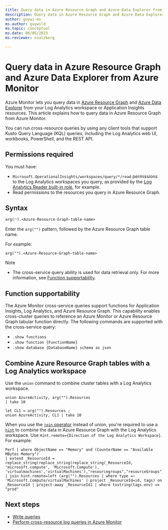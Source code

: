 ```yaml
---
title: Query data in Azure Resource Graph and Azure Data Explorer from Azure Monitor
description: Query data in Azure Resource Graph and Azure Data Explorer from Azure Monitor.
author: guywi-ms
ms.author: guywild
ms.topic: conceptual
ms.date: 06/05/2023
ms.reviewer: osalzberg

---
```

# Query data in Azure Resource Graph and Azure Data Explorer from Azure Monitor
Azure Monitor lets you query data in [Azure Resource Graph](../../governance/resource-graph/) and [Azure Data Explorer](/azure/data-explorer/data-explorer-overview.md) from your Log Analytics workspace or Application Insights resources. This article explains how to query data in Azure Resource Graph from Azure Monitor.

You can run cross-resource queries by using any client tools that support Kusto Query Language (KQL) queries, including the Log Analytics web UI, workbooks, PowerShell, and the REST API.

## Permissions required

You must have:

- `Microsoft.OperationalInsights/workspaces/query/*/read` permissions to the Log Analytics workspaces you query, as provided by the [Log Analytics Reader built-in role](../logs/manage-access.md#log-analytics-reader), for example.
- Read permissions to the resources you query in Azure Resource Graph.
## Syntax

`arg(״״).<Azure-Resource-Graph-table-name>`

Enter the `arg("")` pattern, followed by the Azure Resource Graph table name.

For example:

```kusto
arg("").<Azure-Resource-Graph-table-name>
```

> [!NOTE]
>* The cross-service query ability is used for data retrieval only. For more information, see [Function supportability](#function-supportability).

## Function supportability

The Azure Monitor cross-service queries support functions for Application Insights, Log Analytics, and Azure Resource Graph.
This capability enables cross-cluster queries to reference an Azure Monitor or Azure Resource Graph tabular function directly.
The following commands are supported with the cross-service query:

* `.show functions`
* `.show function {FunctionName}`
* `.show database {DatabaseName} schema as json`

## Combine Azure Resource Graph tables with a Log Analytics workspace

Use the `union` command to combine cluster tables with a Log Analytics workspace.

```kusto
union AzureActivity, arg("").Resources
| take 10
```
```kusto
let CL1 = arg("").Resources ;
union AzureActivity, CL1 | take 10
```

When you use the [`join` operator](/azure/data-explorer/kusto/query/joinoperator) instead of union, you're required to use a [`hint`](/azure/data-explorer/kusto/query/joinoperator#join-hints) to combine the data in Azure Resource Graph with the Log Analytics workspace. Use `Hint.remote={Direction of the Log Analytics Workspace}`. For example:

```kusto
Perf | where ObjectName == "Memory" and (CounterName == "Available MBytes Memory")
| extend _ResourceId = replace_string(replace_string(replace_string(_ResourceId, 'microsoft.compute', 'Microsoft.Compute'), 'virtualmachines','virtualMachines'),"resourcegroups","resourceGroups")
| join hint.remote=left (arg("").Resources | where type =~ 'Microsoft.Compute/virtualMachines' | project _ResourceId=id, tags) on _ResourceId | project-away _ResourceId1 | where tostring(tags.env) == "prod"
```

## Next steps
* [Write queries](/azure/data-explorer/write-queries)
* [Perform cross-resource log queries in Azure Monitor](../logs/cross-workspace-query.md)